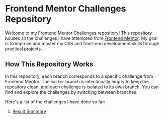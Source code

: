 # Frontend Mentor Challenges Repository

Welcome to my Frontend Mentor Challenges repository! This repository houses all the challenges I have attempted from [Frontend Mentor](https://www.frontendmentor.io/). My goal is to improve and master my CSS and front-end development skills through practical projects.

## How This Repository Works

In this repository, each branch corresponds to a specific challenge from Frontend Mentor. The `master` branch is intentionally empty to keep the repository clean, and each challenge is isolated to its own branch. You can find and explore the challenges by switching between branches.

Here's a list of the challenges I have done so far:

1. [Result Summary](https://github.com/helewud/frontend-mentor/tree/result-summary)
